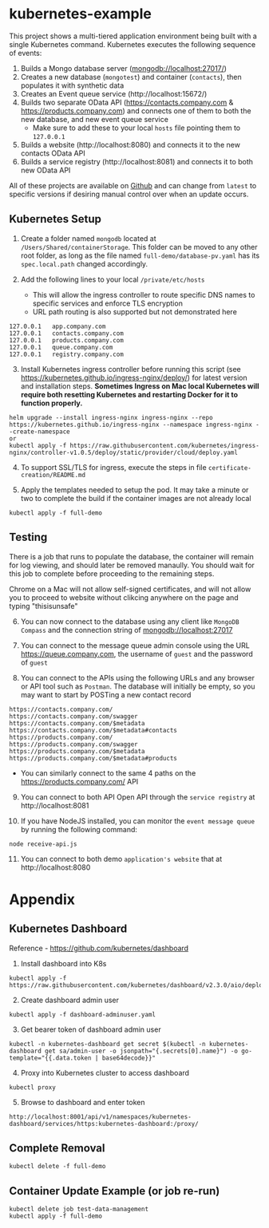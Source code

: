 # kubernetes-example
This project shows a multi-tiered application environment being built with a single Kubernetes command.  Kubernetes executes the following sequence of events:

1) Builds a Mongo database server ([mongodb://localhost:27017/](mongodb://localhost:27017/))
2) Creates a new database (`mongotest`) and container (`contacts`), then populates it with synthetic data
3) Creates an Event queue service (http://localhost:15672/)
4) Builds two separate OData API (https://contacts.company.com & https://products.company.com) and connects one of them to both the new database, and new event queue service
   * Make sure to add these to your local `hosts` file pointing them to `127.0.0.1`
5) Builds a website (http://localhost:8080) and connects it to the new contacts OData API
6) Builds a service registry (http://localhost:8081) and connects it to both new OData API 

All of these projects are available on [Github](https://github.com/PaulGilchrist?tab=repositories) and can change from `latest` to specific versions if desiring manual control over when an update occurs.

## Kubernetes Setup

1) Create a folder named `mongodb` located at `/Users/Shared/containerStorage`.  This folder can be moved to any other root folder, as long as the file named `full-demo/database-pv.yaml` has its `spec.local.path` changed accordingly.

2) Add the following lines to your local `/private/etc/hosts`
   * This will allow the ingress controller to route specific DNS names to specific services and enforce TLS encryption
   * URL path routing is also supported but not demonstrated here

```
127.0.0.1	app.company.com
127.0.0.1	contacts.company.com
127.0.0.1	products.company.com
127.0.0.1	queue.company.com
127.0.0.1	registry.company.com
```

3) Install Kubernetes ingress controller before running this script (see https://kubernetes.github.io/ingress-nginx/deploy/) for latest version and installation steps.  **Sometimes Ingress on Mac local Kubernetes will require both resetting Kubernetes and restarting Docker for it to function properly.**

```
helm upgrade --install ingress-nginx ingress-nginx --repo https://kubernetes.github.io/ingress-nginx --namespace ingress-nginx --create-namespace
or
kubectl apply -f https://raw.githubusercontent.com/kubernetes/ingress-nginx/controller-v1.0.5/deploy/static/provider/cloud/deploy.yaml
```

4) To support SSL/TLS for ingress, execute the steps in file `certificate-creation/README.md`

5) Apply the templates needed to setup the pod.  It may take a minute or two to complete the build if the container images are not already local

```
kubectl apply -f full-demo
```

## Testing

There is a job that runs to populate the database, the container will remain for log viewing, and should later be removed manaully.  You should wait for this job to complete before proceeding to the remaining steps.

Chrome on a Mac will not allow self-signed certificates, and will not allow you to proceed to website without clikcing anywhere on the page and typing "thisisunsafe"

6) You can now connect to the database using any client like `MongoDB Compass` and the connection string of [mongodb://localhost:27017]()

7) You can connect to the message queue admin console using the URL https://queue.company.com, the username of `guest` and the password of `guest`

8) You can connect to the APIs using the following URLs and any browser or API tool such as `Postman`.  The database will initially be empty, so you may want to start by POSTing a new contact record

```
https://contacts.company.com/
https://contacts.company.com/swagger
https://contacts.company.com/$metadata
https://contacts.company.com/$metadata#contacts
https://products.company.com/
https://products.company.com/swagger
https://products.company.com/$metadata
https://products.company.com/$metadata#products
```
   * You can similarly connect to the same 4 paths on the https://products.company.com/ API

9) You can connect to both API Open API through the `service registry` at http://localhost:8081

10) If you have NodeJS installed, you can monitor the `event message queue` by running the following command:

```
node receive-api.js
```

11) You can connect to both demo `application's website` that at http://localhost:8080


# Appendix

## Kubernetes Dashboard

Reference - https://github.com/kubernetes/dashboard

1) Install dashboard into K8s

```
kubectl apply -f https://raw.githubusercontent.com/kubernetes/dashboard/v2.3.0/aio/deploy/recommended.yaml
```

2) Create dashboard admin user
```
kubectl apply -f dashboard-adminuser.yaml
```
3) Get bearer token of dashboard admin user
```
kubectl -n kubernetes-dashboard get secret $(kubectl -n kubernetes-dashboard get sa/admin-user -o jsonpath="{.secrets[0].name}") -o go-template="{{.data.token | base64decode}}"
```
4) Proxy into Kubernetes cluster to access dashboard
```
kubectl proxy
```

5) Browse to dashboard and enter token
```
http://localhost:8001/api/v1/namespaces/kubernetes-dashboard/services/https:kubernetes-dashboard:/proxy/
```

## Complete Removal
```
kubectl delete -f full-demo
```

## Container Update Example (or job re-run)

```
kubectl delete job test-data-management
kubectl apply -f full-demo
```